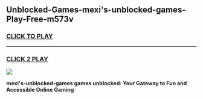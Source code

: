 
## Unblocked-Games-mexi's-unblocked-games-Play-Free-m573v
<h3>
<a href="https://premium76.site?title=mexi's-unblocked-games&ref=10A">CLICK TO PLAY</a></h3>
<hr>

<h3>
<a href="https://premium76.site?title=mexi's-unblocked-games&ref=10A">CLICK 2 PLAY</a>
  
</h3>

<a href="https://premium76.site?title=mexi's-unblocked-games&ref=10A"><img src="https://clearcache.store/games.png"></a>


**mexi's-unblocked-games games unblocked: Your Gateway to Fun and Accessible Online Gaming**
